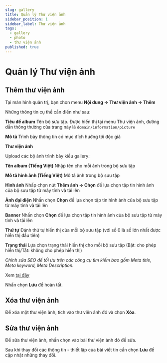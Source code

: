 ```yaml
---
slug: gallery
title: Quản lý Thư viện ảnh
sidebar_position: 1
sidebar_label: Thư viện ảnh
tags:
  - gallery
  - photo
  - thư viện ảnh
published: true
---
```

# Quản lý Thư viện ảnh

## Thêm thư viện ảnh

Tại màn hình quản trị, bạn chọn menu **Nội dung -> Thư viện ảnh -> Thêm**

Những thông tin cụ thể cần điền như sau:

**Tiêu đề album**
Tên bộ sưu tập. Được hiển thị tại menu Thư viện ảnh, đường dẫn thông thường của trang này là `domain/information/picture`

**Mô tả**
Trình bày thông tin có mục đích hướng tới độc giả

**Thư viện ảnh**

Upload các bộ ảnh trình bày kiểu gallery:

**Tên album (Tiếng Việt)**
Nhập tên cho mỗi ảnh trong bộ sưu tập

**Mô tả hình ảnh (Tiếng Việt)**
Mô tả ảnh trong bộ sưu tập

**Hình ảnh**
Nhấp chọn nút **Thêm ảnh -> Chọn** để lựa chọn tập tin hình ảnh của bộ sưu tập từ máy tính và tải lên

**Ảnh đại diện**
Nhấn chọn **Chọn** để lựa chọn tập tin hình ảnh của bộ sưu tập từ máy tính và tải lên

**Banner**
Nhấn chọn **Chọn** để lựa chọn tập tin hình ảnh của bộ sưu tập từ máy tính và tải lên

**Thứ tự**
Đánh thứ tự hiển thị của mỗi bộ sưu tập (với số 0 là số lớn nhất được hiển thị đầu tiên)

**Trạng thái**
Lựa chọn trạng thái hiển thị cho mỗi bộ sưu tập (Bật: cho phép hiển thị/Tắt: không cho phép hiển thị)

_Chỉnh sửa SEO để tối ưu trên các công cụ tìm kiếm bao gồm Meta title, Meta keyword, Meta Description._

Xem [tại đây](https://mkmate.osd.vn/docs/common/seo)

Nhấn chọn **Lưu** để hoàn tất.

## Xóa thư viện ảnh

Để xóa một thư viện ảnh, tích vào thư viện ảnh đó và chọn **Xóa**.

## Sửa thư viện ảnh

Để sửa thư viện ảnh, nhấn chọn vào bài thư viện ảnh đó để sửa.

Sau khi thay đổi các thông tin - thiết lập của bài viết tin cần chọn **Lưu** để cập nhật những thay đổi.
